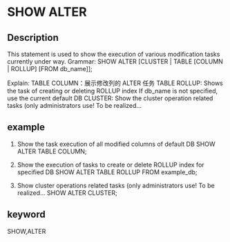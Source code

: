 <!-- 
Licensed to the Apache Software Foundation (ASF) under one
or more contributor license agreements.  See the NOTICE file
distributed with this work for additional information
regarding copyright ownership.  The ASF licenses this file
to you under the Apache License, Version 2.0 (the
"License"); you may not use this file except in compliance
with the License.  You may obtain a copy of the License at

  http://www.apache.org/licenses/LICENSE-2.0

Unless required by applicable law or agreed to in writing,
software distributed under the License is distributed on an
"AS IS" BASIS, WITHOUT WARRANTIES OR CONDITIONS OF ANY
KIND, either express or implied.  See the License for the
specific language governing permissions and limitations
under the License.
-->

# SHOW ALTER
## Description
This statement is used to show the execution of various modification tasks currently under way.
Grammar:
SHOW ALTER [CLUSTER | TABLE [COLUMN | ROLLUP] [FROM db_name]];

Explain:
TABLE COLUMN：展示修改列的 ALTER 任务
TABLE ROLLUP: Shows the task of creating or deleting ROLLUP index
If db_name is not specified, use the current default DB
CLUSTER: Show the cluster operation related tasks (only administrators use! To be realized...

## example
1. Show the task execution of all modified columns of default DB
SHOW ALTER TABLE COLUMN;

2. Show the execution of tasks to create or delete ROLLUP index for specified DB
SHOW ALTER TABLE ROLLUP FROM example_db;

3. Show cluster operations related tasks (only administrators use! To be realized...
SHOW ALTER CLUSTER;

## keyword
SHOW,ALTER

